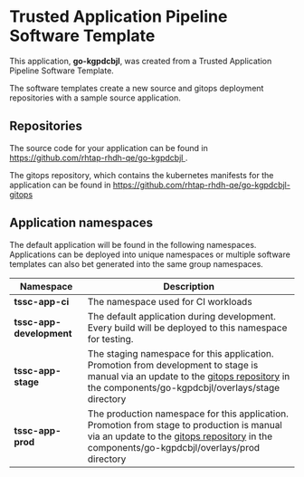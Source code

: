 # Trusted Application Pipeline Software Template

This application, **go-kgpdcbjl**, was created from a Trusted Application Pipeline Software Template.

The software templates create a new source and gitops deployment repositories with a sample source application. 

## Repositories

The source code for your application can be found in [https://github.com/rhtap-rhdh-qe/go-kgpdcbjl ](https://github.com/rhtap-rhdh-qe/go-kgpdcbjl ).
 
The gitops repository, which contains the kubernetes manifests for the application can be found in 
[https://github.com/rhtap-rhdh-qe/go-kgpdcbjl-gitops ](https://github.com/rhtap-rhdh-qe/go-kgpdcbjl-gitops ) 

## Application namespaces 

The default application will be found in the following namespaces. Applications can be deployed into unique namespaces or multiple software templates can also bet generated into the same group namespaces.  

|  Namespace   |  Description   |  
| -------- | -------- |
| **tssc-app-ci** | The namespace used for CI workloads |
| **tssc-app-development** | The default application during development. Every build will be deployed to this namespace for testing. |
| **tssc-app-stage** | The staging namespace for this application. Promotion from development to stage is manual via an update to the [gitops repository](https://github.com/rhtap-rhdh-qe/go-kgpdcbjl-gitops ) in the components/go-kgpdcbjl/overlays/stage directory |
| **tssc-app-prod** | The production namespace for this application. Promotion from stage to production is manual via an update to the [gitops repository](https://github.com/rhtap-rhdh-qe/go-kgpdcbjl-gitops ) in the components/go-kgpdcbjl/overlays/prod directory |